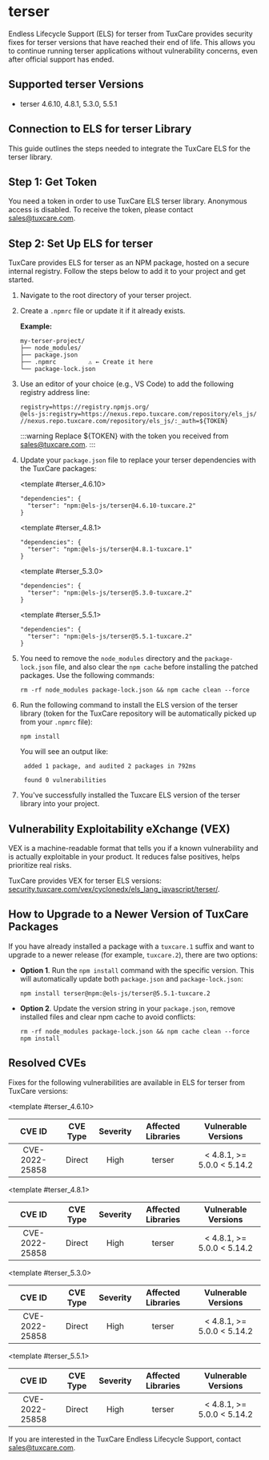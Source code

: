 # terser

Endless Lifecycle Support (ELS) for terser from TuxCare provides security fixes for terser versions that have reached their end of life. This allows you to continue running terser applications without vulnerability concerns, even after official support has ended.

## Supported terser Versions

* terser 4.6.10, 4.8.1, 5.3.0, 5.5.1

## Connection to ELS for terser Library

This guide outlines the steps needed to integrate the TuxCare ELS for the terser library.

## Step 1: Get Token

You need a token in order to use TuxCare ELS terser library. Anonymous access is disabled. To receive the token, please contact [sales@tuxcare.com](mailto:sales@tuxcare.com).

## Step 2: Set Up ELS for terser

TuxCare provides ELS for terser as an NPM package, hosted on a secure internal registry. Follow the steps below to add it to your project and get started.

1. Navigate to the root directory of your terser project.
2. Create a `.npmrc` file or update it if it already exists.

   **Example:**

   ```text
   my-terser-project/
   ├── node_modules/
   ├── package.json
   ├── .npmrc         ⚠️ ← Create it here
   └── package-lock.json
   ```

3. Use an editor of your choice (e.g., VS Code) to add the following registry address line:

   <CodeWithCopy>

   ```text
   registry=https://registry.npmjs.org/
   @els-js:registry=https://nexus.repo.tuxcare.com/repository/els_js/
   //nexus.repo.tuxcare.com/repository/els_js/:_auth=${TOKEN}
   ```

   </CodeWithCopy>

   :::warning
   Replace ${TOKEN} with the token you received from [sales@tuxcare.com](mailto:sales@tuxcare.com).
   :::

4. Update your `package.json` file to replace your terser dependencies with the TuxCare packages:

   <TableTabs label="Choose terser version: " >

     <template #terser_4.6.10>

     <CodeWithCopy>

     ```text
     "dependencies": {
       "terser": "npm:@els-js/terser@4.6.10-tuxcare.2"
     }
     ```

     </CodeWithCopy>

     </template>

     <template #terser_4.8.1>

     <CodeWithCopy>

     ```text
     "dependencies": {
       "terser": "npm:@els-js/terser@4.8.1-tuxcare.1"
     }
     ```

     </CodeWithCopy>

     </template>

     <template #terser_5.3.0>

     <CodeWithCopy>

     ```text
     "dependencies": {
       "terser": "npm:@els-js/terser@5.3.0-tuxcare.2"
     }
     ```

     </CodeWithCopy>

     </template>

     <template #terser_5.5.1>

     <CodeWithCopy>

     ```text
     "dependencies": {
       "terser": "npm:@els-js/terser@5.5.1-tuxcare.2"
     }
     ```

     </CodeWithCopy>

     </template>

   </TableTabs>

5. You need to remove the `node_modules` directory and the `package-lock.json` file, and also clear the `npm cache` before installing the patched packages. Use the following commands:
   
   <CodeWithCopy>

   ```text
   rm -rf node_modules package-lock.json && npm cache clean --force
   ```

   </CodeWithCopy>

6. Run the following command to install the ELS version of the terser library (token for the TuxCare repository will be automatically picked up from your `.npmrc` file):

   <CodeWithCopy>

   ```text
   npm install
   ```

   </CodeWithCopy>

   You will see an output like:

   ```text
    added 1 package, and audited 2 packages in 792ms
    
    found 0 vulnerabilities
   ```

7. You've successfully installed the Tuxcare ELS version of the terser library into your project.

## Vulnerability Exploitability eXchange (VEX) 

VEX is a machine-readable format that tells you if a known vulnerability and is actually exploitable in your product. It reduces false positives, helps prioritize real risks.

TuxCare provides VEX for terser ELS versions: [security.tuxcare.com/vex/cyclonedx/els_lang_javascript/terser/](https://security.tuxcare.com/vex/cyclonedx/els_lang_javascript/terser/).

## How to Upgrade to a Newer Version of TuxCare Packages

If you have already installed a package with a `tuxcare.1` suffix and want to upgrade to a newer release (for example, `tuxcare.2`), there are two options:

* **Option 1**. Run the `npm install` command with the specific version. This will automatically update both `package.json` and `package-lock.json`:

  <CodeWithCopy>

  ```text
  npm install terser@npm:@els-js/terser@5.5.1-tuxcare.2
  ```

  </CodeWithCopy>

* **Option 2**. Update the version string in your `package.json`, remove installed files and clear npm cache to avoid conflicts:

  <CodeWithCopy>

  ```text
  rm -rf node_modules package-lock.json && npm cache clean --force
  npm install
  ```

  </CodeWithCopy>

## Resolved CVEs

Fixes for the following vulnerabilities are available in ELS for terser from TuxCare versions:

<TableTabs label="Choose terser version: " >

<template #terser_4.6.10>

| CVE ID         | CVE Type | Severity | Affected Libraries | Vulnerable Versions |
| :------------: | :------: |:--------:|:------------------:| :----------------: |
| CVE-2022-25858 | Direct   | High     | terser            | < 4.8.1, >= 5.0.0 < 5.14.2 |

  </template>

<template #terser_4.8.1>

| CVE ID         | CVE Type | Severity | Affected Libraries | Vulnerable Versions |
| :------------: | :------: |:--------:|:------------------:| :----------------: |
| CVE-2022-25858 | Direct   | High     | terser            | < 4.8.1, >= 5.0.0 < 5.14.2 |

  </template>

<template #terser_5.3.0>

| CVE ID         | CVE Type | Severity | Affected Libraries | Vulnerable Versions |
| :------------: | :------: |:--------:|:------------------:| :----------------: |
| CVE-2022-25858 | Direct   | High     | terser            | < 4.8.1, >= 5.0.0 < 5.14.2 |

  </template>

<template #terser_5.5.1>

| CVE ID         | CVE Type | Severity | Affected Libraries | Vulnerable Versions |
| :------------: | :------: |:--------:|:------------------:| :----------------: |
| CVE-2022-25858 | Direct   | High     | terser            | < 4.8.1, >= 5.0.0 < 5.14.2 |

  </template>

</TableTabs>

If you are interested in the TuxCare Endless Lifecycle Support, contact [sales@tuxcare.com](mailto:sales@tuxcare.com).

